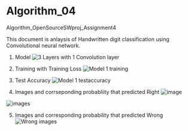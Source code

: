 # Algorithm_04
Algorithm_OpenSourceSWproj_Assignment4

This document is anlaysis of Handwritten digit classification 
using Convolutional neural network.

1. Model
![3 Layers with 1 Convolution layer](https://user-images.githubusercontent.com/52710052/83380830-ee74ef80-a419-11ea-9ef1-144fd2c3e998.PNG)

2. Training with Training Loss
![Model 1 training](https://user-images.githubusercontent.com/52710052/83381447-a35bdc00-a41b-11ea-94b3-844777c78b77.PNG)

3. Test Accuracy
![Model 1 testaccuracy](https://user-images.githubusercontent.com/52710052/83381485-bff81400-a41b-11ea-8ac1-2bccc96bebc4.PNG)

4. Images and corrseponding probabliity that predicted Right
![image](https://user-images.githubusercontent.com/52710052/83381528-dbfbb580-a41b-11ea-8cbd-f3d4baec1d74.PNG)


![images](https://user-images.githubusercontent.com/52710052/83381548-eb7afe80-a41b-11ea-8341-f62e9e5d73df.PNG)

5. Images and corresponding probability that predicted Wrong
![Wrong images](https://user-images.githubusercontent.com/52710052/83381589-0baabd80-a41c-11ea-9e94-b1ce14bc9e98.PNG)

